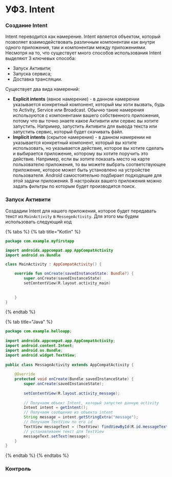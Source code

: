 # УФ3. Intent

### Создание Intent

Intent переводится как намерение. Intent является объектом, который позволяет взаимодействовать различным компонентам как внутри одного приложения, там и компонентам между приложениями. Несмотря на то, что существует много способов использования Intent выделяют 3 ключевых способа:

* Запуск Активити;
* Запуска сервиса;
* Доставка трансляции.

Существует два вида намерений:

*  **Explicit intents** \(явное намерение\) - в данном намерении указывается конкретный компонент, который мы хоти вызвать, будь то Activity, Service или Broadcast. Обычно такие намерения используются с компонентами вашего собственного приложения, потому что вы точно знаете какое Активити или сервис вы хотите запустить. Например, запустить Активити для вывода текста или запустить сервис, который будет скачивать файл.
*  **Implicit intents** \(скрытое намерение\) - в данном намерении не указывается конкретный компонент, который вы хотите использовать, но указывается действие, которое вы хотите сделать и выбирается приложение, которому вы хотите поручить это действие. Например, если вы хотите показать место на карте пользователю приложения, то вы можете выбрать соответствующее приложение, которое может быть установлено на устройстве пользователя.  Android самостоятельно подбирает подходящие для этой задачи приложения. В настройках вашего приложения можно задать фильтры по которым будет производится поиск.

### Запуск Активити

Создадим Intent для нашего приложения, которое будет передавать текст из `MainActivity` в `MessegeActivity`. Для этого мы будем использовать следующий код

{% tabs %}
{% tab title="Kotlin" %}
```kotlin
package com.example.myfirstapp

import androidx.appcompat.app.AppCompatActivity
import android.os.Bundle

class MainActivity : AppCompatActivity() {

    override fun onCreate(savedInstanceState: Bundle?) {
        super.onCreate(savedInstanceState)
        setContentView(R.layout.activity_main)
        
        
    }
}
```
{% endtab %}

{% tab title="Java" %}
```java
package com.example.helloapp;
 
import androidx.appcompat.app.AppCompatActivity;
import android.content.Intent;
import android.os.Bundle;
import android.widget.TextView;
 
public class MessageActivity extends AppCompatActivity {
 
    @Override
    protected void onCreate(Bundle savedInstanceState) {
        super.onCreate(savedInstanceState);
 
        setContentView(R.layout.activity_message);
 
        // Получаем объект Intent, который запустил данную activity
        Intent intent = getIntent();
        // Получаем сообщение из объекта intent
        String message = intent.getStringExtra("message");
        // Получаем TextView по его id
        TextView messageText = (TextView) findViewById(R.id.messageText);
        // устанавливаем текст для TextView
        messageText.setText(message);
    }
}
```
{% endtab %}
{% endtabs %}

### Контроль



